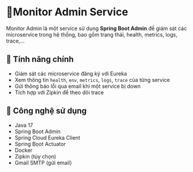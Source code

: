 # 📜Monitor Admin Service

Monitor Admin là một service sử dụng **Spring Boot Admin** để giám sát các microservice trong hệ thống, bao gồm trạng thái, health, metrics, logs, trace,...

## 🧩 Tính năng chính

- Giám sát các microservice đăng ký với Eureka
- Xem thông tin `health`, `env`, `metrics`, `logs`, `trace` của từng service
- Gửi thông báo lỗi qua email khi một service bị down
- Tích hợp với Zipkin để theo dõi trace

## 🚀 Công nghệ sử dụng

- Java 17
- Spring Boot Admin
- Spring Cloud Eureka Client
- Spring Boot Actuator
- Docker
- Zipkin (tùy chọn)
- Gmail SMTP (gửi email)

